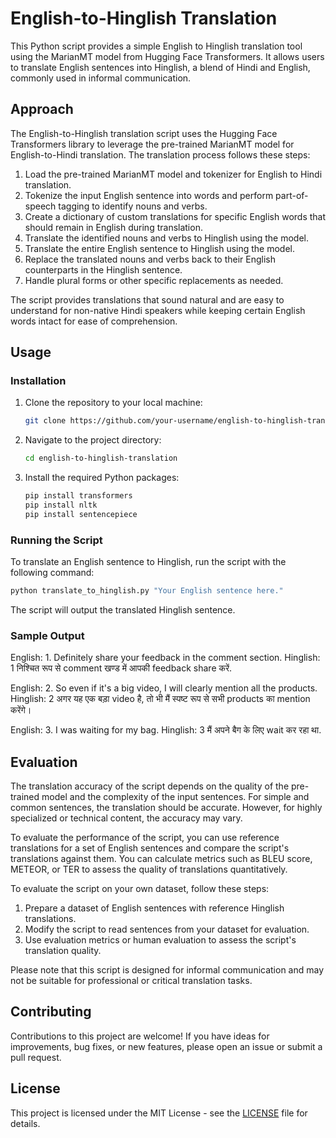 # English-to-Hinglish Translation

This Python script provides a simple English to Hinglish translation tool using the MarianMT model from Hugging Face Transformers. It allows users to translate English sentences into Hinglish, a blend of Hindi and English, commonly used in informal communication.

## Approach

The English-to-Hinglish translation script uses the Hugging Face Transformers library to leverage the pre-trained MarianMT model for English-to-Hindi translation. The translation process follows these steps:

1. Load the pre-trained MarianMT model and tokenizer for English to Hindi translation.
2. Tokenize the input English sentence into words and perform part-of-speech tagging to identify nouns and verbs.
3. Create a dictionary of custom translations for specific English words that should remain in English during translation.
4. Translate the identified nouns and verbs to Hinglish using the model.
5. Translate the entire English sentence to Hinglish using the model.
6. Replace the translated nouns and verbs back to their English counterparts in the Hinglish sentence.
7. Handle plural forms or other specific replacements as needed.

The script provides translations that sound natural and are easy to understand for non-native Hindi speakers while keeping certain English words intact for ease of comprehension.

## Usage

### Installation

1. Clone the repository to your local machine:

   ```bash
   git clone https://github.com/your-username/english-to-hinglish-translation.git
   ```

2. Navigate to the project directory:

   ```bash
   cd english-to-hinglish-translation
   ```

3. Install the required Python packages:

   ```bash
   pip install transformers
   pip install nltk
   pip install sentencepiece
   ```

### Running the Script

To translate an English sentence to Hinglish, run the script with the following command:

```bash
python translate_to_hinglish.py "Your English sentence here."
```

The script will output the translated Hinglish sentence.

### Sample Output

English: 1. Definitely share your feedback in the comment section.
Hinglish: 1 निश्चित रूप से comment खण्ड में आपकी feedback share करें.

English: 2. So even if it's a big video, I will clearly mention all the products.
Hinglish: 2 अगर यह एक बड़ा video है, तो भी मैं स्पष्ट रूप से सभी products का mention करेंगे।

English: 3. I was waiting for my bag.
Hinglish: 3 मैं अपने बैग के लिए wait कर रहा था.

## Evaluation

The translation accuracy of the script depends on the quality of the pre-trained model and the complexity of the input sentences. For simple and common sentences, the translation should be accurate. However, for highly specialized or technical content, the accuracy may vary.

To evaluate the performance of the script, you can use reference translations for a set of English sentences and compare the script's translations against them. You can calculate metrics such as BLEU score, METEOR, or TER to assess the quality of translations quantitatively.

To evaluate the script on your own dataset, follow these steps:

1. Prepare a dataset of English sentences with reference Hinglish translations.
2. Modify the script to read sentences from your dataset for evaluation.
3. Use evaluation metrics or human evaluation to assess the script's translation quality.

Please note that this script is designed for informal communication and may not be suitable for professional or critical translation tasks.

## Contributing

Contributions to this project are welcome! If you have ideas for improvements, bug fixes, or new features, please open an issue or submit a pull request.

## License

This project is licensed under the MIT License - see the [LICENSE](LICENSE) file for details.
```
